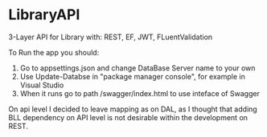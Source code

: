 # LibraryAPI
3-Layer API for Library with: REST, EF, JWT, FLuentValidation

To Run the app you should:
1. Go to appsettings.json and change DataBase Server name to your own
2. Use Update-Databse in "package manager console", for example in Visual Studio
3. When it runs go to path /swagger/index.html to use inteface of Swagger

On api level I decided to leave mapping as on DAL, as I thought that adding BLL dependency on API level is not desirable within the development on REST.
